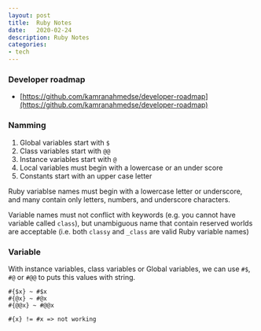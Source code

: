 ```yaml
---
layout: post
title:  Ruby Notes
date:   2020-02-24
description: Ruby Notes
categories:
- tech
---
```


### Developer roadmap
- [https://github.com/kamranahmedse/developer-roadmap](https://github.com/kamranahmedse/developer-roadmap)

### Namming
1. Global variables start with `$`
2. Class variables start with `@@`
3. Instance variables start with `@`
4. Local variables must begin with a lowercase or an under score
5. Constants start with an upper case letter

Ruby variablse names must begin with a lowercase letter or underscore, and many contain only letters, numbers, and underscore characters.

Variable names must not conflict with keywords (e.g. you cannot have variable called `class`), but unambiguous name that contain reserved worlds are acceptable (i.e. both `classy` and `_class` are valid Ruby variable names)

### Variable
With instance variables, class variables or Global variables, we can use `#$`, `#@` or `#@@` to puts this values with string.

```
#{$x} ~ #$x
#{@x} ~ #@x
#{@@x} ~ #@@x

#{x} != #x => not working
```
